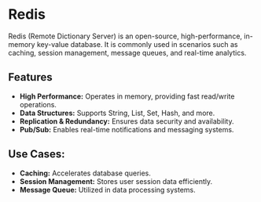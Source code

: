 # Redis
Redis (Remote Dictionary Server) is an open-source, high-performance, in-memory key-value database. It is commonly used in scenarios such as caching, session management, message queues, and real-time analytics.

## Features
- **High Performance:** Operates in memory, providing fast read/write operations.
- **Data Structures:** Supports String, List, Set, Hash, and more.
- **Replication & Redundancy:** Ensures data security and availability.
- **Pub/Sub:** Enables real-time notifications and messaging systems.

## Use Cases:
- **Caching:** Accelerates database queries.
- **Session Management:** Stores user session data efficiently.
- **Message Queue:** Utilized in data processing systems.
